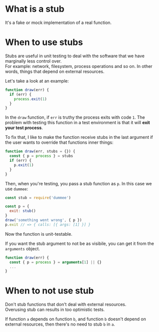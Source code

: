 
# What is a stub

It's a fake or mock implementation of a real function.

# When to use stubs

Stubs are useful in unit testing to deal with the software that we have marginally less control over.  
For example: network, filesystem, process operations and so on. In other words, things that depend on external resources.

Let's take a look at an example:

```javascript
function draw(err) {
  if (err) {
    process.exit(1)
  }
}
```

In the `draw` function, if `err` is truthy the process exits with code `1`.
The problem with testing this function in a test environment is that it will **exit your test process**.

To fix that, I like to make the function receive stubs in the last argument if the user wants to override that functions inner things:

```javascript
function draw(err, stubs = {}) {
  const { p = process } = stubs
  if (err) {
    p.exit(1)
  }
}
```

Then, when you're testing, you pass a stub function as `p`. In this case we use `dummee`:
```javascript
const stub = require('dummee')

const p = {
  exit: stub()
}
draw('something went wrong', { p })
p.exit // => { calls: [{ args: [1] }] }
```

Now the function is unit-testable.

If you want the stub argument to not be as visibile, you can get it from the `arguments` object.

```javascript
function draw(err) {
  const { p = process } = arguments[1] || {}
  ...
}
```

# When to not use stub

Don't stub functions that don't deal with external resources.  
Overusing stub can results in too optimistic tests.

If function `a` depends on function `b`, and function `b` doesn't depend on external resources, then there's no need to stub `b` in `a`.
